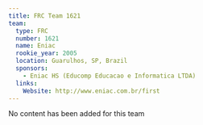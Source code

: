 ```yaml
---
title: FRC Team 1621
team:
  type: FRC
  number: 1621
  name: Eniac
  rookie_year: 2005
  location: Guarulhos, SP, Brazil
  sponsors:
    - Eniac HS (Educomp Educacao e Informatica LTDA)
  links:
    Website: http://www.eniac.com.br/first
---
```

No content has been added for this team